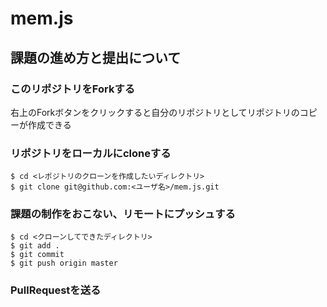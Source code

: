 # mem.js

## 課題の進め方と提出について

### このリポジトリをForkする
右上のForkボタンをクリックすると自分のリポジトリとしてリポジトリのコピーが作成できる

### リポジトリをローカルにcloneする
```
$ cd <レポジトリのクローンを作成したいディレクトリ>
$ git clone git@github.com:<ユーザ名>/mem.js.git
```

### 課題の制作をおこない、リモートにプッシュする
```
$ cd <クローンしてできたディレクトリ>
$ git add .
$ git commit
$ git push origin master
```

### PullRequestを送る

